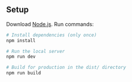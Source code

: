 ## Setup
Download [Node.js](https://nodejs.org/en/download/).
Run commands:

``` bash
# Install dependencies (only once)
npm install

# Run the local server
npm run dev

# Build for production in the dist/ directory
npm run build
```
